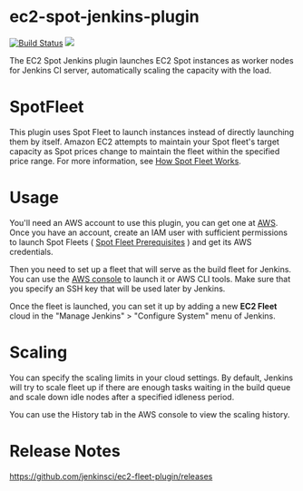 # ec2-spot-jenkins-plugin

[![Build Status](https://ci.jenkins.io/buildStatus/icon?job=Plugins/ec2-fleet-plugin/master)](https://ci.jenkins.io/blue/organizations/jenkins/Plugins%2Fec2-fleet-plugin/activity) [![](https://img.shields.io/jenkins/plugin/v/ec2-fleet.svg)](https://github.com/jenkinsci/ec2-fleet-plugin/releases)

The EC2 Spot Jenkins plugin launches EC2 Spot instances as worker nodes for Jenkins CI server, 
automatically scaling the capacity with the load. 

# SpotFleet
This plugin uses Spot Fleet to launch instances instead of directly launching them by itself. 
Amazon EC2 attempts to maintain your Spot fleet's target capacity as Spot prices change to maintain
the fleet within the specified price range. For more information, see 
[How Spot Fleet Works](http://docs.aws.amazon.com/AWSEC2/latest/UserGuide/spot-fleet.html).

# Usage
You'll need an AWS account to use this plugin, you can get one at [AWS]( http://aws.amazon.com/ec2/ "AWS"). 
Once you have an account, create an IAM user with sufficient permissions to launch Spot Fleets ( 
[Spot Fleet Prerequisites](http://docs.aws.amazon.com/AWSEC2/latest/UserGuide/spot-fleet-requests.html#spot-fleet-prerequisites 
"Spot Fleet Prerequisites") ) and get its AWS credentials.

Then you need to set up a fleet that will serve as the build fleet for Jenkins. You can use the 
[AWS console]( http://docs.aws.amazon.com/AWSEC2/latest/UserGuide/spot-fleet-requests.html#create-spot-fleet )
to launch it or AWS CLI tools. Make sure that you specify an SSH key that will be used later by Jenkins.

Once the fleet is launched, you can set it up by adding a new **EC2 Fleet** cloud in the 
"Manage Jenkins" > "Configure System" menu of Jenkins.

# Scaling
You can specify the scaling limits in your cloud settings. By default, Jenkins will try to scale fleet up
if there are enough tasks waiting in the build queue and scale down idle nodes after a specified idleness period.

You can use the History tab in the AWS console to view the scaling history. 

# Release Notes

https://github.com/jenkinsci/ec2-fleet-plugin/releases
